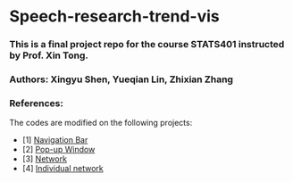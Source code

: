 # Speech-research-trend-vis
 
### This is a final project repo for the course STATS401 instructed by Prof. Xin Tong.
### Authors: Xingyu Shen, Yueqian Lin, Zhixian Zhang

### References:

The codes are modified on the following projects:
- [1] [Navigation Bar](https://codepen.io/piyushpd139/details/gOYvZPG)
- [2] [Pop-up Window](https://codepen.io/clarirri/details/ExjEzRo)
- [3] [Network](https://github.com/tdenzl/MarvelNetwork)
- [4] [Individual network](https://github.com/Xovee/canv)
